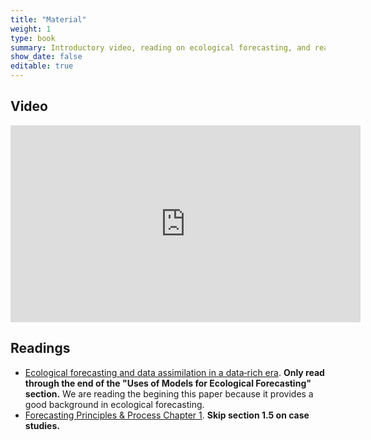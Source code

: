 ```yaml
---
title: "Material"
weight: 1
type: book
summary: Introductory video, reading on ecological forecasting, and reading on general forecasting.
show_date: false
editable: true
---
```


## Video

<iframe width="560" height="315" src="https://www.youtube.com/embed/Lgi_e7N-C8E" frameborder="0" allow="accelerometer; autoplay; encrypted-media; gyroscope; picture-in-picture" allowfullscreen></iframe>

## Readings

* [Ecological forecasting and data assimilation in a data‐rich era](https://pdfs.semanticscholar.org/9ddf/dd71c64715c6c474ac04f6505f3eb95d3e8b.pdf). **Only read through the end of the "Uses of Models for Ecological Forecasting" section.** We are reading the begining this paper because it provides a good background in ecological forecasting.
* [Forecasting Principles & Process Chapter 1](https://www.otexts.org/fpp/1). **Skip section 1.5 on case studies.**